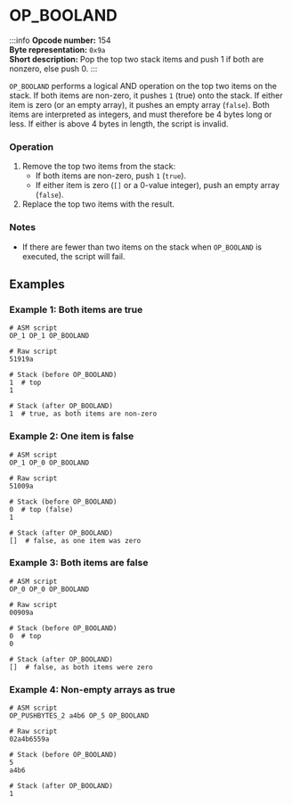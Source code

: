 # OP_BOOLAND

:::info
**Opcode number:** 154  
**Byte representation:** `0x9a`  
**Short description:** Pop the top two stack items and push 1 if both are nonzero, else push 0.
:::

`OP_BOOLAND` performs a logical AND operation on the top two items on the stack. If both items are non-zero, it pushes `1` (true) onto the stack. If either item is zero (or an empty array), it pushes an empty array (`false`). Both items are interpreted as integers, and must therefore be 4 bytes long or less. If either is above 4 bytes in length, the script is invalid.

### Operation

1. Remove the top two items from the stack:
   - If both items are non-zero, push `1` (`true`).
   - If either item is zero (`[]` or a 0-value integer), push an empty array (`false`).
2. Replace the top two items with the result.

### Notes

- If there are fewer than two items on the stack when `OP_BOOLAND` is executed, the script will fail.

## Examples

### Example 1: Both items are true

```shell
# ASM script
OP_1 OP_1 OP_BOOLAND

# Raw script
51919a

# Stack (before OP_BOOLAND)
1  # top
1

# Stack (after OP_BOOLAND)
1  # true, as both items are non-zero
```

### Example 2: One item is false

```shell
# ASM script
OP_1 OP_0 OP_BOOLAND

# Raw script
51009a

# Stack (before OP_BOOLAND)
0  # top (false)
1

# Stack (after OP_BOOLAND)
[]  # false, as one item was zero
```

### Example 3: Both items are false

```shell
# ASM script
OP_0 OP_0 OP_BOOLAND

# Raw script
00909a

# Stack (before OP_BOOLAND)
0  # top
0

# Stack (after OP_BOOLAND)
[]  # false, as both items were zero
```

### Example 4: Non-empty arrays as true

```shell
# ASM script
OP_PUSHBYTES_2 a4b6 OP_5 OP_BOOLAND

# Raw script
02a4b6559a

# Stack (before OP_BOOLAND)
5
a4b6

# Stack (after OP_BOOLAND)
1
```
